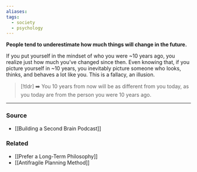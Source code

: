 ```yaml
---
aliases: 
tags:
  - society
  - psychology
---
```

**People tend to underestimate how much things will change in the future.**

If you put yourself in the mindset of who you were ~10 years ago, you realize just how much you’ve changed since then. Even knowing that, if you picture yourself in ~10 years, you inevitably picture someone who looks, thinks, and behaves a lot like you. This is a fallacy, an illusion.

> [!tldr] ➡️ You 10 years from now will be as different from you today, as you today are from the person you were 10 years ago.

---

### Source
- [[Building a Second Brain Podcast]]

### Related
- [[Prefer a Long-Term Philosophy]]
- [[Antifragile Planning Method]]